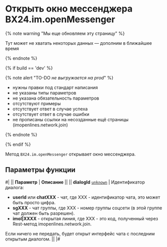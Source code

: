# Открыть окно мессенджера BX24.im.openMessenger

{% note warning "Мы еще обновляем эту страницу" %}

Тут может не хватать некоторых данных — дополним в ближайшее время

{% endnote %}

{% if build == 'dev' %}

{% note alert "TO-DO _не выгружается на prod_" %}

- нужны правки под стандарт написания
- не указаны типы параметров
- не указана обязательность параметров
- отсутствуют примеры
- отсутствует ответ в случае успеха
- отсутствует ответ в случае ошибки
- не прописаны ссылки на несозданные ещё страницы (imopenlines.network.join)

{% endnote %}

{% endif %}

Метод `BX24.im.openMessenger` открывает окно мессенджера.

## Параметры функции

#|
|| **Параметр** | **Описание** ||
|| **dialogId**
[`unknown`](../../../api-reference/data-types.md) | Идентификатор диалога:
- **userId** или **chatXXX** - чат, где XXX - идентификатор чата, это может быть просто цифра.
- **sgXXX** - чат группы, где XXX - номер группы соцсети (в этой группе чат должен быть разрешен).
- **imol|XXXX** - открытая линия, где XXX - это код, полученный через Rest-метод imopenlines.network.join.

Если ничего не передать, будет открыт интерфейс чата с последним открытым диалогом. ||
|#